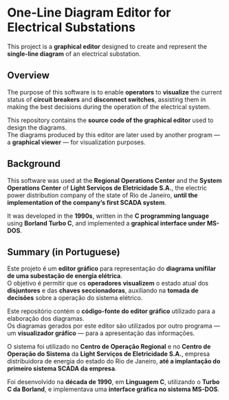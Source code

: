 # One-Line Diagram Editor for Electrical Substations

This project is a **graphical editor** designed to create and represent the **single-line diagram** of an electrical substation.

## Overview

The purpose of this software is to enable **operators** to **visualize** the current status of **circuit breakers** and **disconnect switches**, assisting them in making the best decisions during the operation of the electrical system.

This repository contains the **source code of the graphical editor** used to design the diagrams.  
The diagrams produced by this editor are later used by another program — a **graphical viewer** — for visualization purposes.

## Background

This software was used at the **Regional Operations Center** and the **System Operations Center** of **Light Serviços de Eletricidade S.A.**, the electric power distribution company of the state of Rio de Janeiro, **until the implementation of the company’s first SCADA system**.

It was developed in the **1990s**, written in the **C programming language** using **Borland Turbo C**, and implemented a **graphical interface under MS-DOS**.

## Summary (in Portuguese)

Este projeto é um **editor gráfico** para representação do **diagrama unifilar de uma subestação de energia elétrica**.  
O objetivo é permitir que os **operadores** **visualizem** o estado atual dos **disjuntores** e das **chaves seccionadoras**, auxiliando na **tomada de decisões** sobre a operação do sistema elétrico.  

Este repositório contém o **código-fonte do editor gráfico** utilizado para a elaboração dos diagramas.  
Os diagramas gerados por este editor são utilizados por outro programa — um **visualizador gráfico** — para a apresentação das informações.  

O sistema foi utilizado no **Centro de Operação Regional** e no **Centro de Operação do Sistema** da **Light Serviços de Eletricidade S.A.**, empresa distribuidora de energia do estado do Rio de Janeiro, **até a implantação do primeiro sistema SCADA da empresa**.  

Foi desenvolvido na **década de 1990**, em **Linguagem C**, utilizando o **Turbo C da Borland**, e implementava uma **interface gráfica no sistema MS-DOS**.
